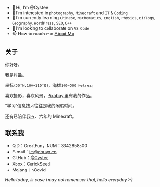 - 👋 Hi, I’m @Cystee
- 👀 I’m interested in <code>photography</code>, <code>Minecraft</code> and <code>IT</code> & <code>Coding</code>
- 🌱 I’m currently learning <code>Chinese</code>, <code>Mathematics</code>, <code>English</code>, <code>Physics</code>, <code>Biology</code>, <code>Geography</code>, <code>WordPress</code>, <code>SEO</code>, <code>C++</code>
- 💞️ I’m looking to collaborate on <code>VS Code</code>
- 📫 How to reach me: <a href="https://cusalt.com/nabout.html">About Me</a>

<!---
Cystee/Cystee is a ✨ special ✨ repository because its `README.md` (this file) appears on your GitHub profile.
You can click the Preview link to take a look at your changes.
--->

<h2>关于</h2>



<p>你好呀。</p>



<p>我是杵盐。</p>



<p>坐标<code class="language-python">(30°N,100~110°E)</code>，海拔<code class="language-python">100~500 Metres</code>。</p>



<p>喜欢摄影，喜欢风景，<a aria-label="Pixabay (opens in a new tab)" href="https://pixabay.com/zh/users/carick-8396745/" target="_blank" rel="noreferrer noopener nofollow" class="rank-math-link">Pixabay</a> 里有我的作品。</p>



<p>“学习”信息技术往往是我的闲暇时间。</p>



<p>还有已陪伴我五、六年的 Minecraft。</p>



<h2>联系我</h2>



<ul><li>QID：GreatFun，NUM：3342858500</li><li>E-mail：<a href="mailto:im@chuyn.cn" class="rank-math-link">im@chuyn.cn</a></li><li>GitHub：<a rel="noopener nofollow" href="https://github.com/Cystee" target="_blank" class="rank-math-link">@Cystee</a></li><li>Xbox：CarickSeed</li><li>Mojang：nCovid</li></ul>



<p><em>Hello today, in case i may not remember that, hello everyday :-)</em></p>
